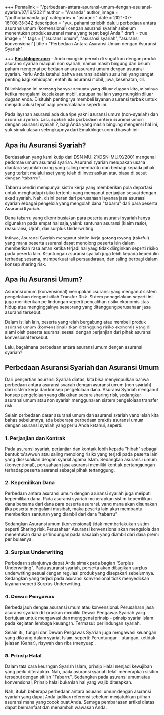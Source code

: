 +++
Permalink = "/perbedaan-antara-asuransi-umum-dengan-asuransi-syariah/07/16/2021"
author = "Amanda"
author_image = "/author/amanda.jpg"
categories = "asuransi"
date = 2021-07-16T08:38:34Z
description = "yuk, pahami terlebih dalulu perbedaan antara asuransi umum (konvensional) dengan asuransi syariah sebelum menentukan produk asuransi mana yang tepat bagi Anda."
draft = true
image = ""
tags = ["asuransi umum", "asuransi syariah", "asuransi konvensional"]
title = "Perbedaan Antara Asuransi Umum dengan Asuransi Syariah"

+++
[**Emakbloger.com**](/) - Anda mungkin pernah di suguhkan dengan produk asuransi syariah maupun non syariah, namun masih bingung dan belum paham mengenai perbedaan antara asuransi umum dengan asuransi syariah. Perlu Anda ketahui bahwa asuransi adalah suatu hal yang sangat penting bagi kehidupan, entah itu asuransi mobil, jiwa, kesehatan, dll.

Di kehidupan ini memang banyak sesuatu yang diluar dugaan kita, misalnya ketika mengalami kecelakaan mobil, ataupun hal lain yang mungkin diluar dugaan Anda. Disitulah pentingnya membeli layanan asuransi terbaik untuk menjadi solusi tepat bagi permasalahan seperti ini.

Pada layanan asuransi ada dua tipe yakni asuransi umum (non-syariah) dan asuransi syariah. Lalu, apakah ada perbedaan antara asuransi umum dengan asuransi syariah ?, bagi Anda yang masih bingung mengenai hal ini, yuk simak ulasan selengkapnya dari Emakbloger.com dibawah ini:

## Apa itu Asuransi Syariah?

Berdasarkan yang kami kutip dari DSN MUI 21/DSN-MUI/X/2001 mengenai pedoman umum asuransi syariah. Asuransi syariah merupakan usaha diantara sejumlah orang yang saling membantu dan berbagi kepada pihak yang terkait melalui aset yang telah di investasikan atau biasa di sebut dengan "tabarru".

Tabarru sendiri mempunyai sistim kerja yang memberikan pola deportasi untuk menghadapi risiko tertentu yang menganut perjanjian sesuai dengan akad syariah. Nah, disini peran dari perusahaan layanan jasa asuransi syariah sebagai pengelola yang mengolah dana "tabarru" dari para peserta Asuransi Syariah.

Dana tabarru yang dikonribusiakan para peserta asuransi syariah hanya digunakan pada empat hal saja, yakni: santunan asuransi (klaim rasio), reasuransi, Ujrah, dan surplus Underwriting.

Intinya, Asuransi Syariah menganut sistim kerja gotong royong (takaful) yang mana peserta asuransi dapat menolong peserta lain dalam memberikan rasa aman ketika terjadi hal yang tidak diinginkan seperti risiko pada peserta lain. Keuntungan asuransi syariah juga lebih kepada kepedulin terhadap sesama, memperkuat tali persaudaraan, dan saling berbagi dalam konsep sharing risk.

## Apa itu Asuransi Umum?

Asuransi umum (konvensional) merupakan asuransi yang menganut sistem pengelolaan dengan istilah Transfer Risk. Sistem penegelolaan seperti ini juga memberikan perlindungan seperti pengalihan risiko ekonomis atas hidup atau menginggalnya seseorang yang ditanggung perusahaan jasa asuransi tersebut.

Dalam istilah lain, peserta yang telah bergabung atau membeli produk asuransi umum (konvensional) akan ditanggung risiko ekonomis yang di alami oleh peserta asuransi sesuai dengan perjanjian dari pihak asuransi konvesional tersebut.

Lalu, bagaimana perbedaan antara asuransi umum dengan asuransi syariah?

## Perbedaan Asuransi Syariah dan Asuransi Umum

Dari pengertian asuransi Syariah diatas, kita bisa menyimpulkan bahwa perbedaan antara asuransi syariah dengan asuransi umum (non syariah) dari sistem kerja dan konsep pengelolaan dana. Asuransi Syariah menganut konsep pengelolaan yang dilakukan secara sharing risk, sedangkan asuransi umum atau non syariah menggunakan sistem pengelolaan transfer risk.

Selain perbedaan dasar asuransi umum dan asuransi syariah yang telah kita bahas sebelumnya, ada beberapa perbedaan praktis asuransi umum dengan asuransi syariah yang perlu Anda ketahui, seperti:

### 1. Perjanjian dan Kontrak

Pada asuransi syariah, perjanjian dan kontark lebih kepada "hibah" sebagai bentuk ta'awwun atau saling menolong risiko yang terjadi pada peserta lain yang disesuaikan dengan syariat agama Islam. Sedangkan asuransu umum (konvensional), perusahaan jasa asuransi memiliki  kontrak pertanggungan terhadap peserta asuransi sebagai pihak tertanggung.

### 2. Kepemilikan Dana

Perbedaan antara asuransi umum dengan asuransi syariah juga meliputi kepemilikan dana. Pada asuransi syariah menerapkan sistim kepemilikan dana bersama dari dana para peserta asuransi, yang mana akan digunakan jika peserta mengalami musibah, maka peserta lain akan membantu memberikan santunan yang diambil dari dana "tabarru".

Sedangkan Asuransi umum (konvensional) tidak memberlakukan sistim seperti Sharing risk. Perusahaan Asuransi konvensional akan mengelola dan menentukan dana perlindungan pada nasabah yang diambil dari dana premi per bulannya.

### 3. Surplus Underwriting

Perbedaan selanjutnya dapat Anda simak pada bagian "Surplus Underwriting". Pada asuransi syariah, perserta akan dibagikan surplus underwriting sesuai dengan regulasi produk yang disepakari sebelumnya. Sedangkan yang terjadi pada asuransi konvensional tidak menyediakan layanan seperti Surplus Underwriting.

### 4. Dewan Pengawas

Berbeda jauh dengan asuransi umum atau konvensional. Perusahaan jasa asuransi syariah di haruskan memiliki Dewan Pengawas Syariah yang bertujuan untuk mengawasi dan menggenai prinsip - prinsip syariat islam pada kegiatan lembaga keuangan. Termasuk perlindungan syariah.

Selain itu, fungsi dari Dewan Pengawas Syariah juga mengawasi keuangan yang dilarang dalam syariat Islam, seperti: Peruntungan - utangan, ketidak jelasan (Gahar), risywah dan riba (menyuap).

### 5. Prinsip Halal

Dalam tata cara keuangan Syariah Islam, prinsip Halal menjadi kewajiban yang perlu diterapkan. Nah, pada asuransi syariah telah menerapkan sisitim tersebut dengan sitilah "Tabarru". Sedangkan pada asuransi umum atau konvensional, Prinsip halal bukanlah hal yang wajib diterapkan.

Nah, itulah beberapa perbedaan antara asuransi umum dengan asuransi syariah yang dapat Anda jadikan referensi sebelum menjatuhkan pilihan asuransi mana yang cocok buat Anda. Semoga pembahasan artikel diatas dapat bermanfaat dan menambah wawasan Anda.